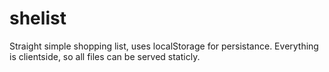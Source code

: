 # shelist
Straight simple shopping list, uses localStorage for persistance. Everything is clientside, so all files can be served staticly.
